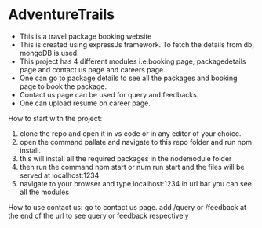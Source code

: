 # AdventureTrails
- This is a travel package booking website
- This is created using expressJs framework. To fetch the details from db, mongoDB is used.
- This project has 4 different modules i.e.booking page, packagedetails page and contact us page and careers page.
- One can go to package details to see all the packages and booking page to book the package.
- Contact us page can be used for query and feedbacks.
- One can upload resume on career page.

How to start with the project:
1. clone the repo and open it in vs code or in any editor of your choice.
2. open the command pallate and navigate to this repo folder and run npm install.
3. this will install all the required packages in the nodemodule folder
4. then run the command npm start or num run start
   and the files will be served at localhost:1234
5. navigate to your browser and type localhost:1234 in url bar
   you can see all the modules

How to use contact us:
go to contact us page.
add /query or /feedback at the end of the url to see query or feedback respectively




